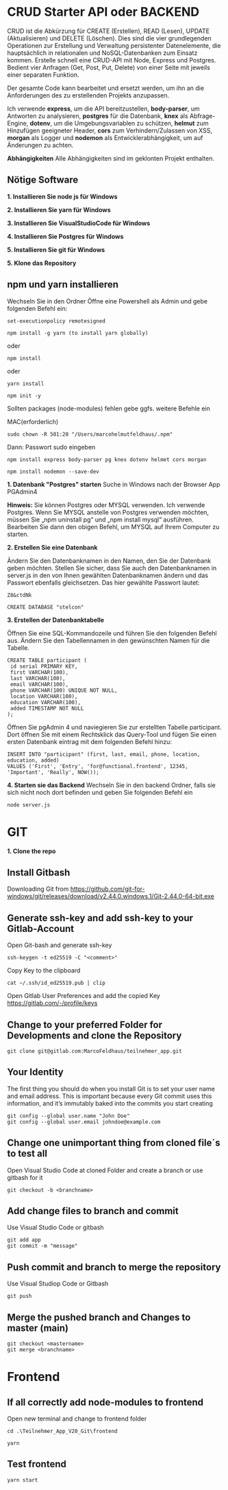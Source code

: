 # CRUD Starter API oder BACKEND

CRUD ist die Abkürzung für CREATE (Erstellen), READ (Lesen), UPDATE (Aktualisieren) und
DELETE (Löschen). Dies sind die vier grundlegenden Operationen zur Erstellung und Verwaltung
persistenter Datenelemente, die hauptsächlich in relationalen und NoSQL-Datenbanken zum Einsatz kommen.
Erstelle schnell eine CRUD-API mit Node, Express und Postgres.
Bedient vier Anfragen (Get, Post, Put, Delete) von einer Seite mit jeweils einer separaten Funktion.

Der gesamte Code kann bearbeitet und ersetzt werden, um ihn an die Anforderungen des zu erstellenden Projekts anzupassen.

Ich verwende **express**, um die API bereitzustellen, **body-parser**, um Antworten zu analysieren,
**postgres** für die Datenbank, **knex** als Abfrage-Engine, **dotenv**, um die Umgebungsvariablen zu schützen,
**helmut** zum Hinzufügen geeigneter Header, **cors** zum Verhindern/Zulassen von XSS,
**morgan** als Logger und **nodemon** als Entwicklerabhängigkeit, um auf Änderungen zu achten.

**Abhängigkeiten**
Alle Abhängigkeiten sind im geklonten Projekt enthalten.

## Nötige Software

**1. Installieren Sie node js für Windows**

**2. Installieren Sie yarn für Windows**

**3. Installieren Sie VisualStudioCode für Windows**

**4. Installieren Sie Postgres für Windows**

**5. Installieren Sie git für Windows**

**5. Klone das Repository**

## npm und yarn installieren

Wechseln Sie in den Ordner
Öffne eine Powershell als Admin und gebe folgenden Befehl ein:

```
set-executionpolicy remotesigned
```

```
npm install -g yarn (to install yarn globally)
```

oder

```
npm install
```

oder

```
yarn install
```

```
npm init -y
```

Sollten packages (node-modules) fehlen gebe ggfs. weitere Befehle ein

MAC(erforderlich)
```
sudo chown -R 501:20 "/Users/marcohelmutfeldhaus/.npm"
````
Dann: Passwort sudo eingeben

```
npm install express body-parser pg knex dotenv helmet cors morgan
```

```
npm install nodemon --save-dev
```

**1. Datenbank "Postgres" starten**
Suche in Windows nach der Browser App PGAdmin4

**Hinweis:**
Sie können Postgres oder MYSQL verwenden. Ich verwende Postgres. Wenn Sie MYSQL anstelle von Postgres verwenden möchten, müssen Sie „npm uninstall pg“ und „npm install mysql“ ausführen. Bearbeiten Sie dann den obigen Befehl, um MYSQL auf Ihrem Computer zu starten.

**2. Erstellen Sie eine Datenbank**

Ändern Sie den Datenbanknamen in den Namen, den Sie der Datenbank geben möchten. Stellen Sie sicher, dass Sie auch den Datenbanknamen in server.js in den von Ihnen gewählten Datenbanknamen ändern und das Passwort ebenfalls gleichsetzen. Das hier gewählte Passwort lautet:

```
Z8&ctdNk
```

```
CREATE DATABASE "stelcon"
```

**3. Erstellen der Datenbanktabelle**

Öffnen Sie eine SQL-Kommandozeile und führen Sie den folgenden Befehl aus. Ändern Sie den Tabellennamen in den gewünschten Namen für die Tabelle.

```
CREATE TABLE participant (
 id serial PRIMARY KEY,
 first VARCHAR(100),
 last VARCHAR(100),
 email VARCHAR(100),
 phone VARCHAR(100) UNIQUE NOT NULL,
 location VARCHAR(100),
 education VARCHAR(100),
 added TIMESTAMP NOT NULL
);
```

Öffnen Sie pgAdmin 4 und naviegieren Sie zur erstellten Tabelle participant. Dort öffnen Sie mit einem Rechtsklick das Query-Tool und fügen Sie einen ersten Datenbank eintrag mit dem folgenden Befehl hinzu:

```
INSERT INTO "participant" (first, last, email, phone, location, education, added)
VALUES ('First', 'Entry', 'for@functional.frontend', 12345, 'Important', 'Really', NOW());
```

**4. Starten sie das Backend**
Wechseln Sie in den backend Ordner, falls sie sich nicht noch dort befinden
und geben Sie folgenden Befehl ein

```
node server.js
```

# GIT

**1. Clone the repo**

## Install Gitbash

Downloading Git from https://github.com/git-for-windows/git/releases/download/v2.44.0.windows.1/Git-2.44.0-64-bit.exe

## Generate ssh-key and add ssh-key to your Gitlab-Account

Open Git-bash and generate ssh-key

```
ssh-keygen -t ed25519 -C "<comment>"
```

Copy Key to the clipboard

```
cat ~/.ssh/id_ed25519.pub | clip
```

Open Gitlab User Preferences and add the copied Key
https://gitlab.com/-/profile/keys

## Change to your preferred Folder for Developments and clone the Repository

```
git clone git@gitlab.com:MarcoFeldhaus/teilnehmer_app.git
```

## Your Identity

The first thing you should do when you install Git is to set your user name and email address.
This is important because every Git commit uses this information, and it’s immutably baked into
the commits you start creating

```
git config --global user.name "John Doe"
git config --global user.email johndoe@example.com
```

## Change one unimportant thing from cloned file´s to test all

Open Visual Studio Code at cloned Folder and create a branch or use gitbash for it

```
git checkout -b <branchname>
```

## Add change files to branch and commit

Use Visual Studio Code or gitbash

```
git add app
git commit -m "message"
```

## Push commit and branch to merge the repository

Use Visual Studiop Code or Gitbash

```
git push
```

## Merge the pushed branch and Changes to master (main)

```
git checkout <mastername>
git merge <branchname>
```

# Frontend

## If all correctly add node-modules to frontend

Open new terminal and change to frontend folder

```
cd .\Teilnehmer_App_V20_Git\frontend
```

```
yarn
```

## Test frontend

```
yarn start
```
